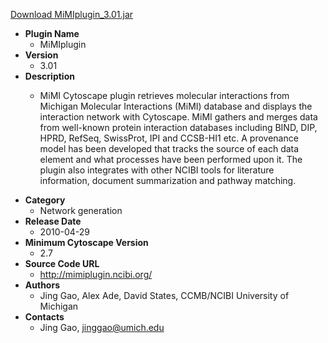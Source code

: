 <a href="MiMIplugin_3.01.jar">Download MiMIplugin_3.01.jar</a>

* __Plugin Name__
  * MiMIplugin
* __Version__
  * 3.01
* __Description__
  * <p>MiMI Cytoscape plugin retrieves molecular interactions from Michigan Molecular Interactions (MiMI) database and displays the interaction network with Cytoscape. MiMI gathers and merges data from well-known protein interaction databases including BIND, DIP, HPRD, RefSeq, SwissProt, IPI and CCSB-HI1 etc. A provenance model has been developed that tracks the source of each data element and what processes have been performed upon it. The plugin also integrates with other NCIBI tools for literature information, document summarization and pathway matching.</p>
* __Category__
  * Network generation
* __Release Date__
  * 2010-04-29
* __Minimum Cytoscape Version__
  * 2.7
* __Source Code URL__
  * http://mimiplugin.ncibi.org/
* __Authors__
  * Jing Gao, Alex Ade, David States,  CCMB/NCIBI University of Michigan
* __Contacts__
  * Jing Gao, jinggao@umich.edu
